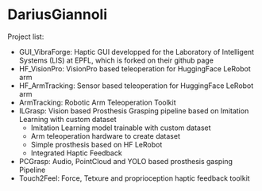 # DariusGiannoli

Project list: 

- GUI_VibraForge: Haptic GUI developped for the Laboratory of Intelligent Systems (LIS) at EPFL, which is forked on their github page
- HF_VisionPro: VisionPro based teleoperation for HuggingFace LeRobot arm
- HF_ArmTracking: Sensor based teleoperation for HuggingFace LeRobot arm
- ArmTracking: Robotic Arm Teleoperation Toolkit
- ILGrasp: Vision based Prosthesis Grasping pipeline based on Imitation Learning with custom dataset
    - Imitation Learning model trainable with custom dataset
    - Arm teleoperation hardware to create dataset
    - Simple prosthesis based on HF LeRobot
    - Integrated Haptic Feedback
 - PCGrasp: Audio, PointCloud and YOLO based prosthesis gasping Pipeline
- Touch2Feel: Force, Tetxure and proprioception haptic feedback toolkit 
